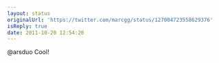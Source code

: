 ```yaml
---
layout: status
originalUrl: 'https://twitter.com/marcgg/status/127004723558629376'
isReply: true
date: 2011-10-20 12:54:20
---
```


@arsduo Cool!
